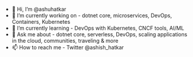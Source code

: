 - 👋 Hi, I’m @ashuhatkar
- 👀 I’m currently working on - dotnet core, microservices, DevOps, Containers, Kubernetes
- 🌱 I’m currently learning - DevOps with Kubernetes, CNCF tools, AI/ML
- 💞️ Ask me about - dotnet core, serverless, DevOps, scaling applications in the cloud, communities, traveling & more  
- 📫 How to reach me - Twitter @ashish_hatkar

<!---
ashuhatkar/ashuhatkar is a ✨ special ✨ repository because its `README.md` (this file) appears on your GitHub profile.
You can click the Preview link to take a look at your changes.
--->
